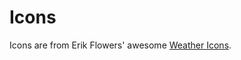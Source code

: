 # Icons

Icons are from Erik Flowers' awesome [Weather Icons](https://erikflowers.github.io/weather-icons/).